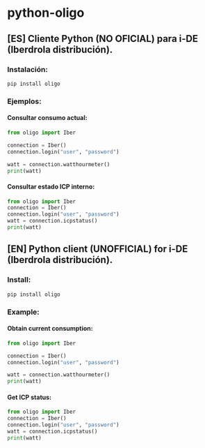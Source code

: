 # python-oligo

## [ES] Cliente Python (NO OFICIAL) para i-DE (Iberdrola distribución).
### Instalación:

```
pip install oligo
```
### Ejemplos:
#### Consultar consumo actual:

```python
from oligo import Iber

connection = Iber()
connection.login("user", "password")

watt = connection.watthourmeter()
print(watt)
```
#### Consultar estado ICP interno:

```python
from oligo import Iber
connection = Iber()
connection.login("user", "password")
watt = connection.icpstatus()
print(watt)
```
## [EN] Python client (UNOFFICIAL) for i-DE (Iberdrola distribución).
### Install:

```
pip install oligo
```
### Example:
#### Obtain current consumption:

```python
from oligo import Iber

connection = Iber()
connection.login("user", "password")

watt = connection.watthourmeter()
print(watt)
```
#### Get ICP status:

```python
from oligo import Iber
connection = Iber()
connection.login("user", "password")
watt = connection.icpstatus()
print(watt)
```
